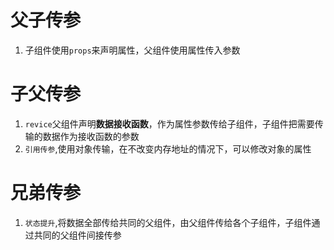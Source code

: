 # 父子传参

1. 子组件使用`props`来声明属性，父组件使用属性传入参数

# 子父传参

1. `revice`父组件声明**数据接收函数**，作为属性参数传给子组件，子组件把需要传输的数据作为接收函数的参数
2. `引用传参`,使用对象传输，在不改变内存地址的情况下，可以修改对象的属性

# 兄弟传参

1. `状态提升`,将数据全部传给共同的父组件，由父组件传给各个子组件，子组件通过共同的父组件间接传参